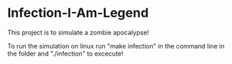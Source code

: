 # Infection-I-Am-Legend

This project is to simulate a zombie apocalypse!

To run the simulation on linux run "make infection" in the command line in the folder and "./infection" to excecute!
